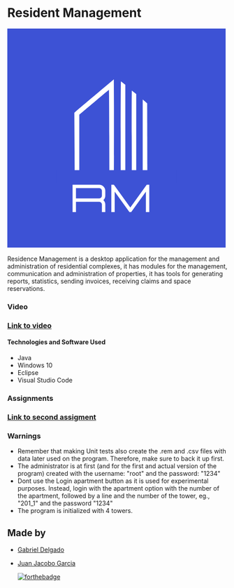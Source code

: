 # Resident Management

![LOGO](src/resources/icon-background-blue.png?raw=true)



Residence Management is a desktop application for the management and administration of residential complexes, it has modules for the management, communication and administration of properties, it has tools for generating reports, statistics, sending invoices, receiving claims and space reservations.

### Video

### [Link to video](https://youtu.be/XMbs8jV5K9Y)

#### Technologies and Software Used
- Java
- Windows 10
- Eclipse
- Visual Studio Code

### Assignments

  ### [Link to second assigment](https://github.com/G-Delgado/residence-management/blob/main/docs/Segunda%20entrega.pdf "PDF")
  
### Warnings
- Remember that making Unit tests also create the .rem and .csv files with data later used on the program. Therefore, make sure to back it up first.
- The administrator is at first (and for the first and actual version of the program) created with the username: "root" and the password: "1234"
- Dont use the Login apartment button as it is used for experimental purposes. Instead, login with the apartment option with the number of the apartment, followed by a line and the number of the tower, eg.,  "201_1" and the password "1234"
- The program is initialized with 4 towers.

## Made by
+ [Gabriel Delgado](https://github.com/G-Delgado "Gabriel Delgado")
+ [Juan Jacobo Garcia](https://github.com/Jacobo0312 "Juan Jacobo Garcia")



  [![forthebadge](https://forthebadge.com/images/badges/made-with-java.svg)](https://forthebadge.com)

